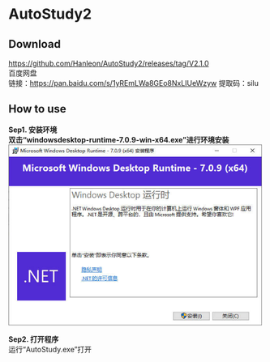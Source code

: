 # AutoStudy2

## Download
https://github.com/Hanleon/AutoStudy2/releases/tag/V2.1.0  
百度网盘  
链接：https://pan.baidu.com/s/1yREmLWa8GEo8NxLIUeWzyw 
提取码：silu 

## How to use
__Sep1. 安装环境  
双击“windowsdesktop-runtime-7.0.9-win-x64.exe”进行环境安装__  
<img src="https://github.com/Hanleon/AutoStudy/blob/main/2.jpg" width="500" />  

__Sep2. 打开程序__  
运行“AutoStudy.exe”打开
